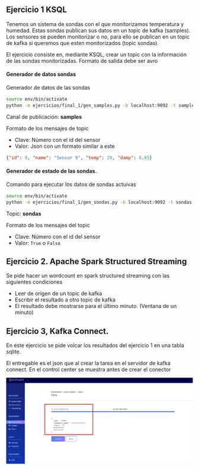 ## Ejercicio 1 KSQL

Tenemos un sistema de sondas con el que monitorizamos temperatura y humedad. Estas sondas publican sus 
datos en un topic de kafka (samples). Los sensores se pueden monitorizar o no, para ello se publican 
en un topic de kafka si queremos que esten monitorizados (topic sondas). 

El ejercicio consiste en, mediante KSQL, crear un topic con la información de las sondas monitorizadas.
Formato de salida debe ser avro  

#### Generador de datos sondas

Generador de datos de las sondas
```bash
source env/bin/activate
python -m ejercicios/final_1/gen_samples.py -b localhost:9092 -t samples -c 1.5 -n 10
```

Canal de publicación: **samples**

Formato de los mensajes de topic

* Clave: Número con el id del sensor
* Valor: Json con un formato similar a este
```json
{"id": 9, "name": "Sensor 9", "temp": 29, "damp": 0.85}
```

#### Generador de estado de las sondas. 

Comando para ejecutar los datos de sondas actuivas

```bash
source env/bin/activate
python -m ejercicios/final_1/gen_sondas.py -b localhost:9092 -t sondas -c 1.5 -n 10 -H 0.9
```

Topic: **sondas**

Formato de los mensajes del topic

* Clave: Número con el id del sensor
* Valor: `True` o `False`

## Ejercicio 2. Apache Spark Structured Streaming

Se pide hacer un wordcount en spark structured streaming con las siguientes condiciones
 * Leer de origen de un topic de kafka
 * Escribir el resultado a otro topic de kafka
 * El resultado debe mostrarse para el último minuto. (Ventana de un minuto) 

## Ejercicio 3, Kafka Connect. 

En este ejercicio se pide volcar los resultados del ejercicio 1 en una tabla sqlite.

El entregable es el json que al crear la tarea en el servidor de kafka connect. En el control center 
se muestra antes de crear el conector

![imgs/ksql.png](imgs/ksql.png)

